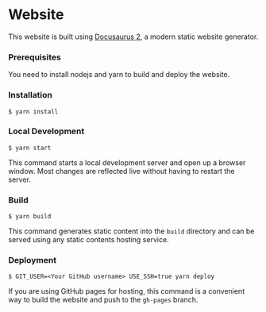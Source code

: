 # Website

This website is built using [Docusaurus 2](https://v2.docusaurus.io/), a modern static website generator.

### Prerequisites

You need to install nodejs and yarn to build and deploy the website.

### Installation

```
$ yarn install 
```

### Local Development

```
$ yarn start
```

This command starts a local development server and open up a browser window. Most changes are reflected live without having to restart the server.

### Build

```
$ yarn build
```

This command generates static content into the `build` directory and can be served using any static contents hosting service.

### Deployment

```
$ GIT_USER=<Your GitHub username> USE_SSH=true yarn deploy
```

If you are using GitHub pages for hosting, this command is a convenient way to build the website and push to the `gh-pages` branch.
